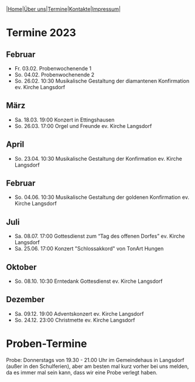 |[Home](index.md)|[Über uns](ueber_uns.md)|[Termine](termine.md)|[Kontakte](kontakte.md)|[Impressum](impressum.md)|

# Termine 2023

## Februar

- Fr. 03.02.   Probenwochenende 1
- So. 04.02.   Probenwochenende 2
- So. 26.02.   10:30   Musikalische Gestaltung der diamantenen Konfirmation  ev. Kirche Langsdorf

## März

- Sa. 18.03.   19:00   Konzert in Ettingshausen
- So. 26.03.   17:00   Orgel und Freunde ev. Kirche Langsdorf 

## April

- So. 23.04.   10:30   Musikalische Gestaltung der Konfirmation  ev. Kirche Langsdorf

## Februar

- So. 04.06.   10:30   Musikalische Gestaltung der goldenen Konfirmation  ev. Kirche Langsdorf

## Juli

- Sa. 08.07.   17:00   Gottesdienst zum “Tag des offenen Dorfes” ev. Kirche Langsdorf
- Sa. 25.06.   17:00   Konzert "Schlossakkord" von TonArt Hungen

## Oktober

- So. 08.10.   10:30   Erntedank Gottesdienst ev. Kirche Langsdorf

## Dezember

- Sa. 09.12.   19:00   Adventskonzert ev. Kirche Langsdorf
- So. 24.12.   23:00   Christmette ev. Kirche Langsdorf

# Proben-Termine

Probe: Donnerstags von 19.30 - 21.00 Uhr im Gemeindehaus in Langsdorf (außer in den Schulferien), aber am besten mal kurz vorher bei uns melden, da es immer mal sein kann, dass wir eine Probe verlegt haben.

